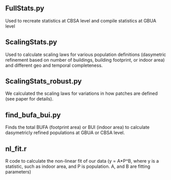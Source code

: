 ## FullStats.py

Used to recreate statistics at CBSA level and compile statistics at GBUA level

## ScalingStats.py
Used to calculate scaling laws for various population definitions (dasymetric refinement based on number of buildings, building footprint, or indoor area) and different geo and temporal completeness.

## ScalingStats_robust.py

We calculated the scaling laws for variations in how patches are defined (see paper for details).

## find_bufa_bui.py

Finds the total BUFA (footprint area) or BUI (indoor area) to calculate dasymetricly refined populations at GBUA or CBSA level.


## nl_fit.r

R code to calculate the non-linear fit of our data (y = A*P^B, where y is a statistic, such as indoor area, and P is population. A, and B are fitting parameters)
